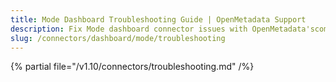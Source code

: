 ```yaml
---
title: Mode Dashboard Troubleshooting Guide | OpenMetadata Support
description: Fix Mode dashboard connector issues with OpenMetadata'scomprehensive troubleshooting guide. Resolve common errors, debug connections, and optimize performance.
slug: /connectors/dashboard/mode/troubleshooting
---
```


{% partial file="/v1.10/connectors/troubleshooting.md" /%}
